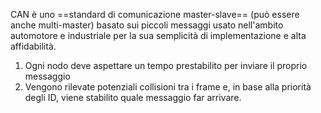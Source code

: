 CAN è uno ==standard di comunicazione master-slave== (può essere anche multi-master) basato sui piccoli messaggi usato nell'ambito automotore e industriale per la sua semplicità di implementazione e alta affidabilità.

 1. Ogni nodo deve aspettare un tempo prestabilito per inviare il proprio messaggio
 2. Vengono rilevate potenziali collisioni tra i frame e, in base alla priorità degli ID, viene stabilito quale messaggio far arrivare.
